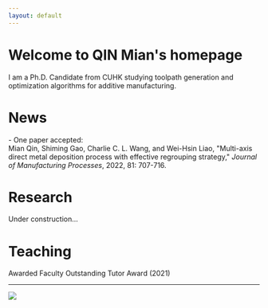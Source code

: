 ```yaml
---
layout: default
---
```


# **Welcome to QIN Mian's homepage**

I am a Ph.D. Candidate from CUHK studying toolpath generation and optimization algorithms for additive manufacturing.  


# **News**
\- One paper accepted:   
Mian Qin, Shiming Gao, Charlie C. L. Wang, and Wei-Hsin Liao, "Multi-axis direct metal deposition process with effective regrouping strategy," *Journal of Manufacturing Processes*, 2022, 81: 707-716.  



# **Research**
Under construction...


# **Teaching**
Awarded Faculty Outstanding Tutor Award (2021) 



---
<a href="https://clustrmaps.com/site/1bpkm"  title="Visit tracker"><img src="//www.clustrmaps.com/map_v2.png?d=M43mMXEyo9n29UHnSDUT-wUosz1cCTbXBe7N_OuIqh0&cl=ffffff" /></a>

